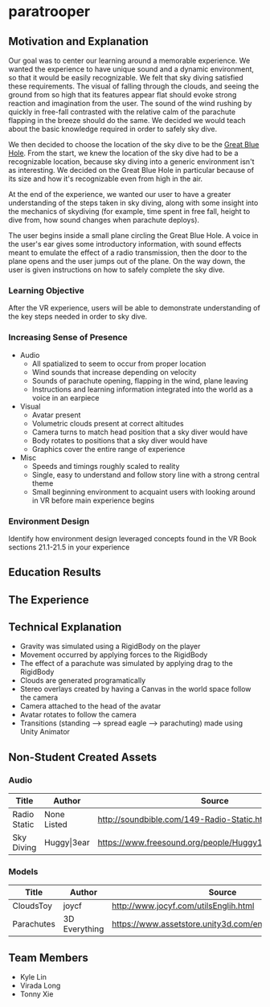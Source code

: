# paratrooper
## Motivation and Explanation
Our goal was to center our learning around a memorable experience. We wanted the experience to have unique sound
and a dynamic environment, so that it would be easily recognizable. We felt that sky diving satisfied these requirements. The visual
of falling through the clouds, and seeing the ground from so high that its features appear flat should evoke strong reaction and
imagination from the user. The sound of the wind rushing by quickly in free-fall contrasted with the relative calm of the parachute
flapping in the breeze should do the same. We decided we would teach about the basic knowledge required in order to safely sky dive.

We then decided to choose the location of the sky dive to be the [Great Blue Hole](https://en.wikipedia.org/wiki/Great_Blue_Hole).
From the start, we knew the location of the sky dive had to be a recognizable location, because sky diving into a generic environment
isn't as interesting. We decided on the Great Blue Hole in particular because of its size and how it's recognizable even from high
in the air. 

At the end of the experience, we wanted our user to have a greater understanding of the steps taken in sky diving, along with some insight
into the mechanics of skydiving (for example, time spent in free fall, height to dive from, how sound changes when parachute deploys).

The user begins inside a small plane circling the Great Blue Hole.
A voice in the user's ear gives some introductory information, with sound effects meant to emulate the effect of a radio transmission, then
the door to the plane opens and the user jumps out of the plane. On the way down, the user is given instructions on how to safely complete
the sky dive.

### Learning Objective
After the VR experience, users will be able to demonstrate understanding of the key steps needed in order to sky dive.

### Increasing Sense of Presence
- Audio
    - All spatialized to seem to occur from proper location
    - Wind sounds that increase depending on velocity
    - Sounds of parachute opening, flapping in the wind, plane leaving
    - Instructions and learning information integrated into the world as a voice in an earpiece
- Visual
    - Avatar present
    - Volumetric clouds present at correct altitudes
    - Camera turns to match head position that a sky diver would have
    - Body rotates to positions that a sky diver would have
    - Graphics cover the entire range of experience
- Misc
    - Speeds and timings roughly scaled to reality
    - Single, easy to understand and follow story line with a strong central theme
    - Small beginning environment to acquaint users with looking around in VR before main experience begins

### Environment Design
Identify how environment design leveraged concepts found in the VR Book sections 21.1-21.5 in your experience

## Education Results
## The Experience
## Technical Explanation
- Gravity was simulated using a RigidBody on the player
- Movement occurred by applying forces to the RigidBody
- The effect of a parachute was simulated by applying drag to the RigidBody
- Clouds are generated programatically
- Stereo overlays created by having a Canvas in the world space follow the camera
- Camera attached to the head of the avatar
- Avatar rotates to follow the camera
- Transitions (standing --> spread eagle --> parachuting) made using Unity Animator

## Non-Student Created Assets
### Audio
| Title | Author | Source |
| --- | --- | --- |
| Radio Static | None Listed | http://soundbible.com/149-Radio-Static.html |
| Sky Diving | Huggy\|3ear | https://www.freesound.org/people/Huggy13ear/packs/8657/ |
### Models
| Title | Author | Source |
| --- | --- | --- |
| CloudsToy | joycf | http://www.jocyf.com/utilsEnglih.html |
| Parachutes | 3D Everything | https://www.assetstore.unity3d.com/en/#!/content/40565 |
## Team Members
- Kyle Lin
- Virada Long
- Tonny Xie

